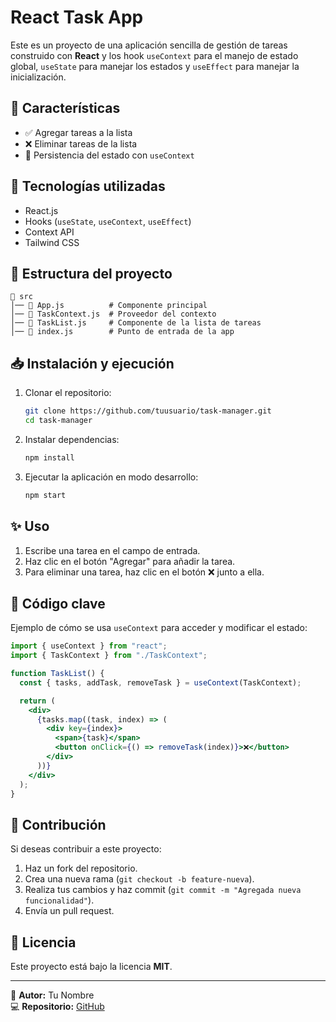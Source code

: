 # React Task App

Este es un proyecto de una aplicación sencilla de gestión de tareas construido con **React** y los hook `useContext` para el manejo de estado global, `useState` para manejar los estados y `useEffect` para manejar la inicialización.

## 🚀 Características
- ✅ Agregar tareas a la lista
- ❌ Eliminar tareas de la lista
- 🔄 Persistencia del estado con `useContext`

## 📌 Tecnologías utilizadas
- React.js
- Hooks (`useState`, `useContext`, `useEffect`)
- Context API
- Tailwind CSS

## 📂 Estructura del proyecto
```
📁 src
│── 📄 App.js          # Componente principal
│── 📄 TaskContext.js  # Proveedor del contexto
│── 📄 TaskList.js     # Componente de la lista de tareas
│── 📄 index.js        # Punto de entrada de la app
```

## 📥 Instalación y ejecución
1. Clonar el repositorio:
   ```bash
   git clone https://github.com/tuusuario/task-manager.git
   cd task-manager
   ```
2. Instalar dependencias:
   ```bash
   npm install
   ```
3. Ejecutar la aplicación en modo desarrollo:
   ```bash
   npm start
   ```

## ✨ Uso
1. Escribe una tarea en el campo de entrada.
2. Haz clic en el botón "Agregar" para añadir la tarea.
3. Para eliminar una tarea, haz clic en el botón ❌ junto a ella.

## 📜 Código clave
Ejemplo de cómo se usa `useContext` para acceder y modificar el estado:
```jsx
import { useContext } from "react";
import { TaskContext } from "./TaskContext";

function TaskList() {
  const { tasks, addTask, removeTask } = useContext(TaskContext);

  return (
    <div>
      {tasks.map((task, index) => (
        <div key={index}>
          <span>{task}</span>
          <button onClick={() => removeTask(index)}>❌</button>
        </div>
      ))}
    </div>
  );
}
```

## 📌 Contribución
Si deseas contribuir a este proyecto:
1. Haz un fork del repositorio.
2. Crea una nueva rama (`git checkout -b feature-nueva`).
3. Realiza tus cambios y haz commit (`git commit -m "Agregada nueva funcionalidad"`).
4. Envía un pull request.

## 📃 Licencia
Este proyecto está bajo la licencia **MIT**.

---
📌 **Autor:** Tu Nombre  
💻 **Repositorio:** [GitHub](https://github.com/tuusuario/task-manager)

